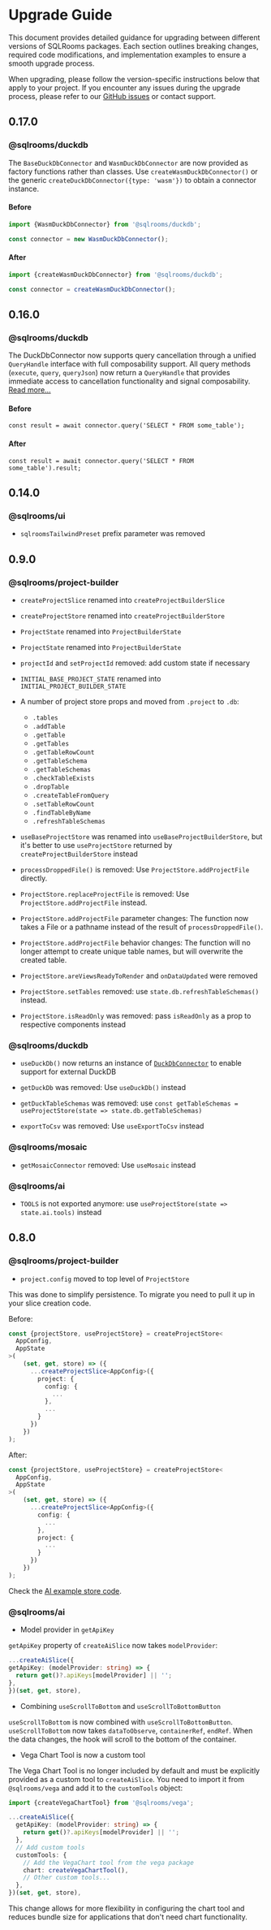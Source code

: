 # Upgrade Guide

This document provides detailed guidance for upgrading between different versions of SQLRooms packages. Each section outlines breaking changes, required code modifications, and implementation examples to ensure a smooth upgrade process.

When upgrading, please follow the version-specific instructions below that apply to your project. If you encounter any issues during the upgrade process, please refer to our [GitHub issues](https://github.com/sqlrooms/sqlrooms/issues) or contact support.

## 0.17.0

### @sqlrooms/duckdb

The `BaseDuckDbConnector` and `WasmDuckDbConnector` are now provided as factory functions rather than classes. Use `createWasmDuckDbConnector()` or the generic `createDuckDbConnector({type: 'wasm'})` to obtain a connector instance.

#### Before

```typescript
import {WasmDuckDbConnector} from '@sqlrooms/duckdb';

const connector = new WasmDuckDbConnector();
```

#### After

```typescript
import {createWasmDuckDbConnector} from '@sqlrooms/duckdb';

const connector = createWasmDuckDbConnector();
```

## 0.16.0

### @sqlrooms/duckdb

The DuckDbConnector now supports query cancellation through a unified `QueryHandle` interface with full composability support. All query methods (`execute`, `query`, `queryJson`) now return a `QueryHandle` that provides immediate access to cancellation functionality and signal composability. [Read more…](https://github.com/sqlrooms/sqlrooms/blob/main/packages/duckdb/README_query_cancellation.md)

#### Before

```
const result = await connector.query('SELECT * FROM some_table');
```

#### After

```
const result = await connector.query('SELECT * FROM some_table').result;
```

## 0.14.0

### @sqlrooms/ui

- `sqlroomsTailwindPreset` prefix parameter was removed

## 0.9.0

### @sqlrooms/project-builder

- `createProjectSlice` renamed into `createProjectBuilderSlice`

- `createProjectStore` renamed into `createProjectBuilderStore`

- `ProjectState` renamed into `ProjectBuilderState`

- `ProjectState` renamed into `ProjectBuilderState`

- `projectId` and `setProjectId` removed: add custom state if necessary

- `INITIAL_BASE_PROJECT_STATE` renamed into `INITIAL_PROJECT_BUILDER_STATE`

- A number of project store props and moved from `.project` to `.db`:

  - `.tables`
  - `.addTable`
  - `.getTable`
  - `.getTables`
  - `.getTableRowCount`
  - `.getTableSchema`
  - `.getTableSchemas`
  - `.checkTableExists`
  - `.dropTable`
  - `.createTableFromQuery`
  - `.setTableRowCount`
  - `.findTableByName`
  - `.refreshTableSchemas`

- `useBaseProjectStore` was renamed into `useBaseProjectBuilderStore`, but it's better to use `useProjectStore` returned by `createProjectBuilderStore` instead

- `processDroppedFile()` is removed: Use `ProjectStore.addProjectFile` directly.

- `ProjectStore.replaceProjectFile` is removed: Use `ProjectStore.addProjectFile` instead.

- `ProjectStore.addProjectFile` parameter changes: The function now takes a File or a pathname instead of the result of `processDroppedFile()`.

- `ProjectStore.addProjectFile` behavior changes: The function will no longer attempt to create unique table names, but will overwrite the created table.

- `ProjectStore.areViewsReadyToRender` and `onDataUpdated` were removed

- `ProjectStore.setTables` removed: use `state.db.refreshTableSchemas()` instead.

- `ProjectStore.isReadOnly` was removed: pass `isReadOnly` as a prop to respective components instead

### @sqlrooms/duckdb

- `useDuckDb()` now returns an instance of [`DuckDbConnector`](api/duckdb/interfaces/DuckDbConnector) to enable support for external DuckDB

- `getDuckDb` was removed: Use `useDuckDb()` instead

- `getDuckTableSchemas` was removed: use `const getTableSchemas = useProjectStore(state => state.db.getTableSchemas)`

- `exportToCsv` was removed: Use `useExportToCsv` instead

### @sqlrooms/mosaic

- `getMosaicConnector` removed: Use `useMosaic` instead

### @sqlrooms/ai

- `TOOLS` is not exported anymore: use `useProjectStore(state => state.ai.tools)` instead

## 0.8.0

### @sqlrooms/project-builder

- `project.config` moved to top level of `ProjectStore`

This was done to simplify persistence. To migrate you need to pull it up in your slice creation code.

Before:

```typescript
const {projectStore, useProjectStore} = createProjectStore<
  AppConfig,
  AppState
>(
    (set, get, store) => ({
      ...createProjectSlice<AppConfig>({
        project: {
          config: {
            ...
          },
          ...
        }
      })
    })
);
```

After:

```typescript
const {projectStore, useProjectStore} = createProjectStore<
  AppConfig,
  AppState
>(
    (set, get, store) => ({
      ...createProjectSlice<AppConfig>({
        config: {
          ...
        },
        project: {
          ...
        }
      })
    })
);
```

Check the [AI example store code](https://github.com/sqlrooms/examples/blob/main/ai/src/store.ts).

### @sqlrooms/ai

- Model provider in `getApiKey`

`getApiKey` property of `createAiSlice` now takes `modelProvider`:

```typescript
...createAiSlice({
getApiKey: (modelProvider: string) => {
  return get()?.apiKeys[modelProvider] || '';
},
})(set, get, store),

```

- Combining `useScrollToBottom` and `useScrollToBottomButton`

`useScrollToBottom` is now combined with `useScrollToBottomButton`. `useScrollToBottom` now takes `dataToObserve`, `containerRef`, `endRef`. When the data changes, the hook will scroll to the bottom of the container.

- Vega Chart Tool is now a custom tool

The Vega Chart Tool is no longer included by default and must be explicitly provided as a custom tool to `createAiSlice`. You need to import it from `@sqlrooms/vega` and add it to the `customTools` object:

```typescript
import {createVegaChartTool} from '@sqlrooms/vega';

...createAiSlice({
  getApiKey: (modelProvider: string) => {
    return get()?.apiKeys[modelProvider] || '';
  },
  // Add custom tools
  customTools: {
    // Add the VegaChart tool from the vega package
    chart: createVegaChartTool(),
    // Other custom tools...
  },
})(set, get, store),
```

This change allows for more flexibility in configuring the chart tool and reduces bundle size for applications that don't need chart functionality.
